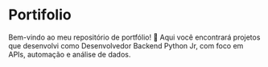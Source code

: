# Portifolio
Bem-vindo ao meu repositório de portfólio! 🚀 Aqui você encontrará projetos que desenvolvi como Desenvolvedor Backend Python Jr, com foco em APIs, automação e análise de dados. 
